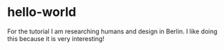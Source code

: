 # hello-world
For the tutorial 
I am researching humans and design in Berlin. I like doing this because it is very interesting!
